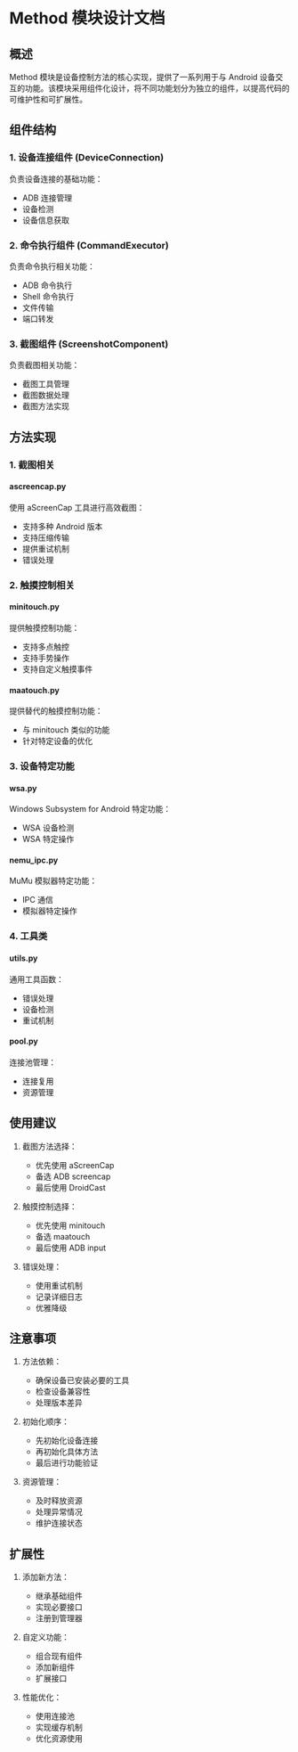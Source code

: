 # Method 模块设计文档

## 概述

Method 模块是设备控制方法的核心实现，提供了一系列用于与 Android 设备交互的功能。该模块采用组件化设计，将不同功能划分为独立的组件，以提高代码的可维护性和可扩展性。

## 组件结构

### 1. 设备连接组件 (DeviceConnection)

负责设备连接的基础功能：
- ADB 连接管理
- 设备检测
- 设备信息获取

### 2. 命令执行组件 (CommandExecutor)

负责命令执行相关功能：
- ADB 命令执行
- Shell 命令执行
- 文件传输
- 端口转发

### 3. 截图组件 (ScreenshotComponent)

负责截图相关功能：
- 截图工具管理
- 截图数据处理
- 截图方法实现

## 方法实现

### 1. 截图相关

#### ascreencap.py
使用 aScreenCap 工具进行高效截图：
- 支持多种 Android 版本
- 支持压缩传输
- 提供重试机制
- 错误处理

### 2. 触摸控制相关

#### minitouch.py
提供触摸控制功能：
- 支持多点触控
- 支持手势操作
- 支持自定义触摸事件

#### maatouch.py
提供替代的触摸控制功能：
- 与 minitouch 类似的功能
- 针对特定设备的优化

### 3. 设备特定功能

#### wsa.py
Windows Subsystem for Android 特定功能：
- WSA 设备检测
- WSA 特定操作

#### nemu_ipc.py
MuMu 模拟器特定功能：
- IPC 通信
- 模拟器特定操作

### 4. 工具类

#### utils.py
通用工具函数：
- 错误处理
- 设备检测
- 重试机制

#### pool.py
连接池管理：
- 连接复用
- 资源管理

## 使用建议

1. 截图方法选择：
   - 优先使用 aScreenCap
   - 备选 ADB screencap
   - 最后使用 DroidCast

2. 触摸控制选择：
   - 优先使用 minitouch
   - 备选 maatouch
   - 最后使用 ADB input

3. 错误处理：
   - 使用重试机制
   - 记录详细日志
   - 优雅降级

## 注意事项

1. 方法依赖：
   - 确保设备已安装必要的工具
   - 检查设备兼容性
   - 处理版本差异

2. 初始化顺序：
   - 先初始化设备连接
   - 再初始化具体方法
   - 最后进行功能验证

3. 资源管理：
   - 及时释放资源
   - 处理异常情况
   - 维护连接状态

## 扩展性

1. 添加新方法：
   - 继承基础组件
   - 实现必要接口
   - 注册到管理器

2. 自定义功能：
   - 组合现有组件
   - 添加新组件
   - 扩展接口

3. 性能优化：
   - 使用连接池
   - 实现缓存机制
   - 优化资源使用 